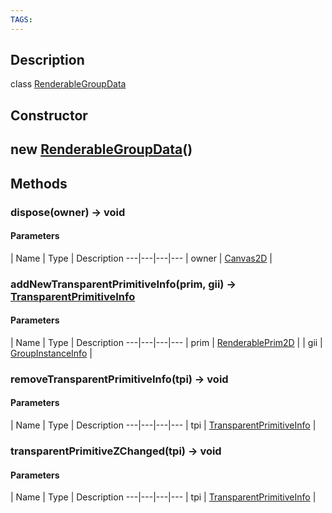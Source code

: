 ```yaml
---
TAGS:
---
```

## Description

class [RenderableGroupData](/classes/2.0/RenderableGroupData)



## Constructor

## new [RenderableGroupData](/classes/2.0/RenderableGroupData)()


## Methods

### dispose(owner) &rarr; void



#### Parameters
 | Name | Type | Description
---|---|---|---
 | owner | [Canvas2D](/classes/2.0/Canvas2D) | 

### addNewTransparentPrimitiveInfo(prim, gii) &rarr; [TransparentPrimitiveInfo](/classes/2.0/TransparentPrimitiveInfo)



#### Parameters
 | Name | Type | Description
---|---|---|---
 | prim | [RenderablePrim2D](/classes/2.0/RenderablePrim2D) | 
 | gii | [GroupInstanceInfo](/classes/2.0/GroupInstanceInfo) | 
### removeTransparentPrimitiveInfo(tpi) &rarr; void



#### Parameters
 | Name | Type | Description
---|---|---|---
 | tpi | [TransparentPrimitiveInfo](/classes/2.0/TransparentPrimitiveInfo) | 

### transparentPrimitiveZChanged(tpi) &rarr; void



#### Parameters
 | Name | Type | Description
---|---|---|---
 | tpi | [TransparentPrimitiveInfo](/classes/2.0/TransparentPrimitiveInfo) | 

